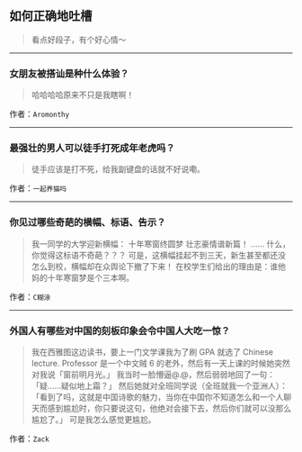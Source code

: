 ## 如何正确地吐槽

> 看点好段子，有个好心情～


 
---

### 女朋友被搭讪是种什么体验？

> 哈哈哈哈原来不只是我瞎啊！


作者：`Aromonthy`

---

### 最强壮的男人可以徒手打死成年老虎吗？

> 徒手应该是打不死，给我副键盘的话就不好说嘞。


作者：`一起养猫吗`

---

### 你见过哪些奇葩的横幅、标语、告示？

> 我一同学的大学迎新横幅：
> 十年寒窗终圆梦 壮志豪情谱新篇！
> ……
> 什么，你觉得这标语不奇葩？？？
> 可是，这横幅挂起不到三天，新生甚至都还没怎么到校，横幅却在众舆论下撤了下来！
> 在校学生们给出的理由是：谁他妈的十年寒窗梦是个三本啊。


作者：`C糊涂`

---

### 外国人有哪些对中国的刻板印象会令中国人大吃一惊？

> 我在西雅图这边读书，要上一门文学课我为了刷 GPA 就选了 Chinese lecture.
> Professor 是一个中文贼 6 的老外，然后有一天上课的时候她突然对我说「窗前明月光。」
> 我当时一脸懵逼@.@，然后弱弱地回了一句：「疑……疑似地上霜？」
> 然后她就对全班同学说（全班就我一个亚洲人）：「看到了吗，这就是中国诗歌的魅力，当你在中国你不知道怎么和一个人聊天而感到尴尬时，你只要说这句，他绝对会接下去，然后你们就可以没那么尴尬了。」
> 可是我怎么感觉更尴尬。


作者：`Zack`